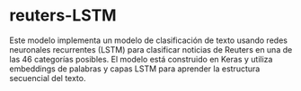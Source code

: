 # reuters-LSTM

Este modelo implementa un modelo de clasificación de texto usando redes neuronales recurrentes (LSTM) para clasificar noticias de Reuters en una de las 46 categorías posibles. El modelo está construido en Keras y utiliza embeddings de palabras y capas LSTM para aprender la estructura secuencial del texto. 
